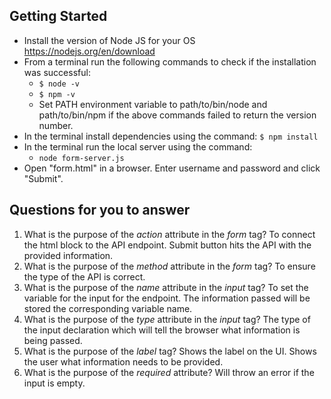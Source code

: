 ## Getting Started

- Install the version of Node JS for your OS https://nodejs.org/en/download
- From a terminal run the following commands to check if the installation was successful:
    - `$ node -v`
    - `$ npm -v`
    - Set PATH environment variable to path/to/bin/node and path/to/bin/npm if the above commands failed to return the version number.
- In the terminal install dependencies using the command:
  `$ npm install`
- In the terminal run the local server using the command:
    - `node form-server.js`
- Open "form.html" in a browser. Enter username and password and click "Submit".

## Questions for you to answer
1. What is the purpose of the _action_ attribute in the _form_ tag?
   To connect the html block to the API endpoint. Submit button hits the API with the provided
   information.
2. What is the purpose of the _method_ attribute in the _form_ tag?
   To ensure the type of the API is correct.
3. What is the purpose of the _name_ attribute in the _input_ tag?
   To set the variable for the input for the endpoint. The information passed will be stored the
   corresponding variable name.
4. What is the purpose of the _type_ attribute in the _input_ tag?
   The type of the input declaration which will tell the browser what information is being passed.
5. What is the purpose of the _label_ tag?
   Shows the label on the UI. Shows the user what information needs to be provided.
6. What is the purpose of the _required_ attribute?
   Will throw an error if the input is empty.
